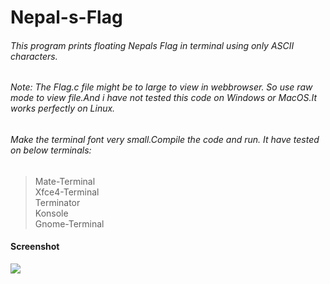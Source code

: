 # Nepal-s-Flag
###### This program prints floating Nepals Flag in terminal using only ASCII characters. 
###### Note: The Flag.c file might be to large to view in webbrowser. So use raw mode to view file.And i have not tested this code on Windows or MacOS.It works perfectly on Linux. 
###### Make the terminal font very small.Compile the code and run. It have tested on below terminals:
> Mate-Terminal<br>
> Xfce4-Terminal<br>
> Terminator<br>
> Konsole<br>
> Gnome-Terminal<br>

#### Screenshot
![](https://github.com/SATYADAHAL/Nepal-s-Flag/blob/main/Screen_Shot_Gif.gif)
